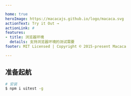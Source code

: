 ```yaml
---

home: true
heroImage: https://macacajs.github.io/logo/macaca.svg
actionText: Try it Out →
actionLink: #
features:
- title: 浏览器环境
  details: 支持浏览器环境的测试需要
footer: MIT Licensed | Copyright © 2015-present Macaca

---
```


## 准备起航

```bash
# 安装
$ npm i uitest -g
```

